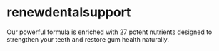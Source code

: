 # renewdentalsupport
Our powerful formula is enriched with 27 potent nutrients designed to strengthen your teeth and restore gum health naturally.
